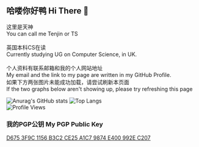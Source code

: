 ## 哈喽你好鸭 Hi There 👋
这里是天神 \
You can call me Tenjin or TS \
\
英国本科CS在读 \
Currently studying UG on Computer Science, in UK. \
\
个人资料有联系邮箱和我的个人网站地址 \
My email and the link to my page are written in my GitHub Profile.
\
如果下方两张图片未能成功加载，请尝试刷新本页面 \
If the two graphs below aren't showing up, please try refreshing this page

![Anurag's GitHub stats](https://githubstats.tian-shen.me/api?username=sahuidhsu&show_icons=true&theme=onedark)
![Top Langs](https://githubstats.tian-shen.me/api/top-langs?username=sahuidhsu&theme=onedark) \
![Profile Views](https://hits.seeyoufarm.com/api/count/incr/badge.svg?url=https://github.com/sahuidhsu/&title=个人主页访问次数)

### 我的PGP公钥 My PGP Public Key
[D675 3F9C 1156 B3C2 CE25  A1C7 9874 E400 992E C207](https://github.com/sahuidhsu/PGP-keys)
